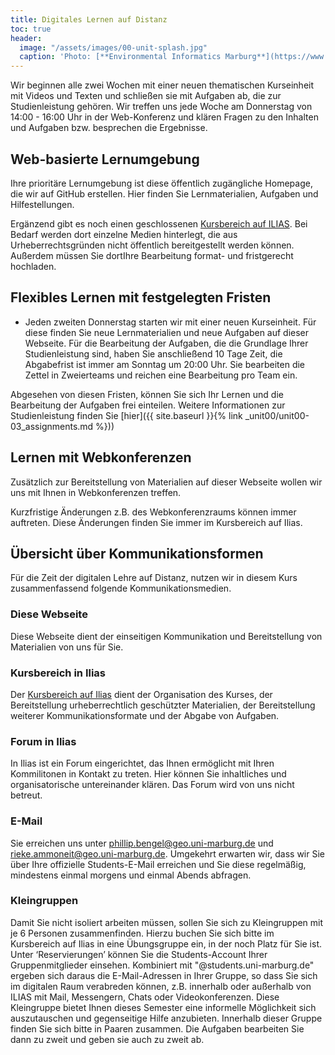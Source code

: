 ```yaml
---
title: Digitales Lernen auf Distanz
toc: true
header:
  image: "/assets/images/00-unit-splash.jpg"
  caption: 'Photo: [**Environmental Informatics Marburg**](https://www.flickr.com/environmentalinformatics-marburg/)'  
---
```


Wir beginnen alle zwei Wochen mit einer neuen thematischen Kurseinheit mit Videos und Texten und schließen sie mit Aufgaben ab, die zur Studienleistung gehören. Wir treffen uns jede Woche am Donnerstag von 14:00 - 16:00 Uhr in der Web-Konferenz und klären Fragen zu den Inhalten und Aufgaben bzw. besprechen die Ergebnisse.

## Web-basierte Lernumgebung

Ihre prioritäre Lernumgebung ist diese öffentlich zugängliche Homepage, die wir auf GitHub erstellen. Hier finden Sie Lernmaterialien, Aufgaben und Hilfestellungen.

Ergänzend gibt es noch einen geschlossenen [Kursbereich auf ILIAS](https://ilias.uni-marburg.de/goto.php?target=crs_2112718&client_id=UNIMR). Bei Bedarf werden dort einzelne Medien hinterlegt, die aus Urheberrechtsgründen nicht öffentlich bereitgestellt werden können. Außerdem müssen Sie dortIhre Bearbeitung format- und fristgerecht hochladen.

## Flexibles Lernen mit festgelegten Fristen

* Jeden zweiten Donnerstag starten wir mit einer neuen Kurseinheit. Für diese finden Sie neue Lernmaterialien und neue Aufgaben auf dieser Webseite. Für die Bearbeitung der Aufgaben, die die Grundlage Ihrer Studienleistung sind, haben Sie anschließend 10 Tage Zeit, die Abgabefrist ist immer am Sonntag um 20:00 Uhr. Sie bearbeiten die Zettel in Zweierteams und reichen eine Bearbeitung pro Team ein. 


Abgesehen von diesen Fristen, können Sie sich Ihr Lernen und die Bearbeitung der Aufgaben frei einteilen. Weitere Informationen zur Studienleistung finden Sie [hier]({{ site.baseurl }}{% link _unit00/unit00-03_assignments.md %}))


## Lernen mit Webkonferenzen
Zusätzlich zur Bereitstellung von Materialien auf dieser Webseite wollen wir uns mit Ihnen in Webkonferenzen treffen.

Kurzfristige Änderungen z.B. des Webkonferenzraums können immer auftreten. Diese Änderungen finden Sie immer im Kursbereich auf Ilias.


## Übersicht über Kommunikationsformen

Für die Zeit der digitalen Lehre auf Distanz, nutzen wir in diesem Kurs zusammenfassend folgende Kommunikationsmedien.

### Diese Webseite
Diese Webseite dient der einseitigen Kommunikation und Bereitstellung von Materialien von uns für Sie.

### Kursbereich in Ilias
Der [Kursbereich auf Ilias](https://ilias.uni-marburg.de/goto.php?target=crs_2112718&client_id=UNIMR) dient der Organisation des Kurses, der Bereitstellung urheberrechtlich geschützter Materialien, der Bereitstellung weiterer Kommunikationsformate und der Abgabe von Aufgaben.

### Forum in Ilias
In Ilias ist ein Forum eingerichtet, das Ihnen ermöglicht mit Ihren Kommilitonen in Kontakt zu treten. Hier können Sie inhaltliches und organisatorische untereinander klären. Das Forum wird von uns nicht betreut. 


### E-Mail
Sie erreichen uns unter phillip.bengel@geo.uni-marburg.de und rieke.ammoneit@geo.uni-marburg.de. Umgekehrt erwarten wir, dass wir Sie über Ihre offizielle Students-E-Mail erreichen und Sie diese regelmäßig, mindestens einmal morgens und einmal Abends abfragen.


### Kleingruppen
Damit Sie nicht isoliert arbeiten müssen, sollen Sie sich zu Kleingruppen mit je 6 Personen zusammenfinden. Hierzu buchen Sie sich bitte im Kursbereich auf Ilias in eine Übungsgruppe ein, in der noch Platz für Sie ist. Unter ‘Reservierungen’ können Sie die Students-Account Ihrer Gruppenmitglieder einsehen. Kombiniert mit "@students.uni-marburg.de" ergeben sich daraus die E-Mail-Adressen in Ihrer Gruppe, so dass Sie sich im digitalen Raum verabreden können, z.B. innerhalb oder außerhalb von ILIAS mit Mail, Messengern, Chats oder Videokonferenzen. Diese Kleingruppe bietet Ihnen dieses Semester eine informelle Möglichkeit sich auszutauschen und gegenseitige Hilfe anzubieten. Innerhalb dieser Gruppe finden Sie sich bitte in Paaren zusammen. Die Aufgaben bearbeiten Sie dann zu zweit und geben sie auch zu zweit ab. 
